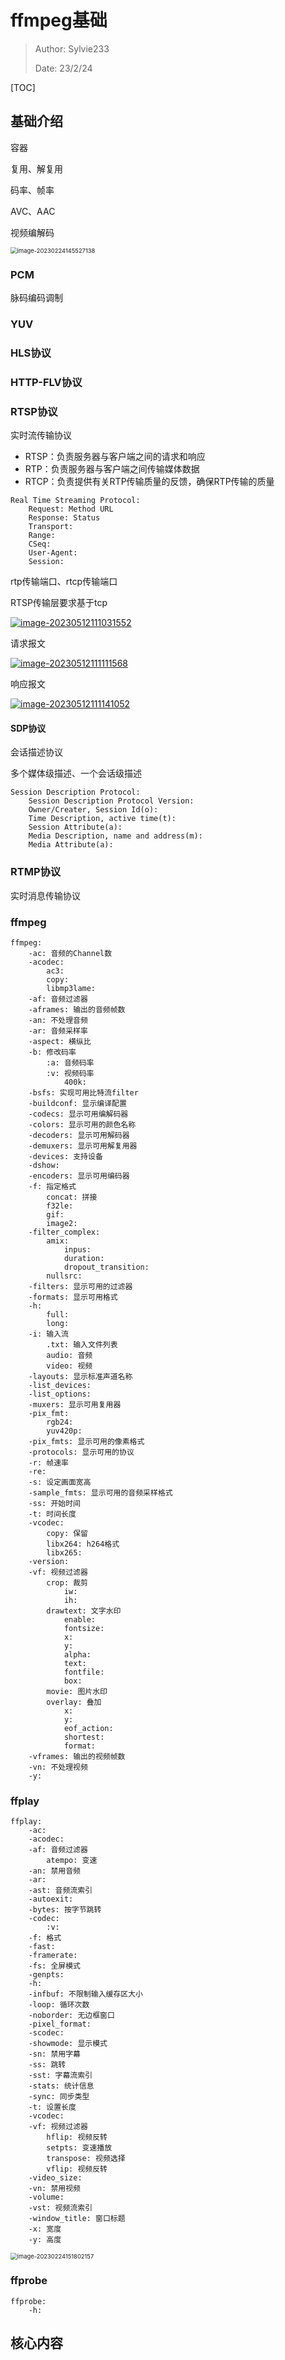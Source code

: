 # ffmpeg基础

> Author: Sylvie233
>
> Date: 23/2/24

[TOC]

## 基础介绍

容器

复用、解复用

码率、帧率

AVC、AAC



视频编解码

<img src="ffmpeg.assets/image-20230224145527138.png" alt="image-20230224145527138" style="zoom:67%;" />

### PCM

脉码编码调制

### YUV

### HLS协议

### HTTP-FLV协议

### RTSP协议

实时流传输协议

- RTSP：负责服务器与客户端之间的请求和响应
- RTP：负责服务器与客户端之间传输媒体数据
- RTCP：负责提供有关RTP传输质量的反馈，确保RTP传输的质量

```
Real Time Streaming Protocol:
	Request: Method URL
	Response: Status
	Transport:
	Range:
	CSeq:
	User-Agent:
	Session:
```



rtp传输端口、rtcp传输端口

RTSP传输层要求基于tcp

[![image-20230512111031552](ffmpeg.assets/image-20230512111031552.png)](https://github.com/sylvie-233/cpp_study/blob/main/FFmpeg/ffmpeg.assets/image-20230512111031552.png)

请求报文

[![image-20230512111111568](ffmpeg.assets/image-20230512111111568.png)](ffmpeg.assets/image-20230512111111568.png)

响应报文

[![image-20230512111141052](ffmpeg.assets/image-20230512111141052.png)](https://github.com/sylvie-233/cpp_study/blob/main/FFmpeg/ffmpeg.assets/image-20230512111141052.png)

#### SDP协议

会话描述协议

多个媒体级描述、一个会话级描述

```
Session Description Protocol:
	Session Description Protocol Version:
	Owner/Creater, Session Id(o):
	Time Description, active time(t):
	Session Attribute(a):
	Media Description, name and address(m):
	Media Attribute(a):
```



### RTMP协议

实时消息传输协议







### ffmpeg

```
ffmpeg:
	-ac: 音频的Channel数
	-acodec:
		ac3:
		copy:
		libmp3lame:
	-af: 音频过滤器
	-aframes: 输出的音频帧数
	-an: 不处理音频
	-ar: 音频采样率
	-aspect: 横纵比
	-b: 修改码率
		:a: 音频码率
		:v: 视频码率
			400k:
	-bsfs: 实现可用比特流filter
	-buildconf: 显示编译配置
	-codecs: 显示可用编解码器
	-colors: 显示可用的颜色名称
	-decoders: 显示可用解码器
	-demuxers: 显示可用解复用器
	-devices: 支持设备
	-dshow:
	-encoders: 显示可用编码器
	-f: 指定格式
		concat: 拼接
		f32le:
		gif:
		image2:
	-filter_complex:
		amix:
			inpus:
			duration:
			dropout_transition:
		nullsrc:
	-filters: 显示可用的过滤器
	-formats: 显示可用格式
	-h:
		full:	
		long:
	-i: 输入流
		.txt: 输入文件列表
		audio: 音频
		video: 视频
	-layouts: 显示标准声道名称
	-list_devices:
	-list_options:
	-muxers: 显示可用复用器
	-pix_fmt:
		rgb24:
		yuv420p:
	-pix_fmts: 显示可用的像素格式
	-protocols: 显示可用的协议
	-r: 帧速率
	-re:
	-s: 设定画面宽高
	-sample_fmts: 显示可用的音频采样格式
	-ss: 开始时间
	-t: 时间长度
	-vcodec: 
		copy: 保留
		libx264: h264格式
		libx265:
	-version:
	-vf: 视频过滤器
		crop: 裁剪
			iw:
			ih:
		drawtext: 文字水印
			enable:
			fontsize:
			x:
			y:
			alpha:
			text:
			fontfile:
			box:
		movie: 图片水印
		overlay: 叠加
			x:
			y:
			eof_action:
			shortest:
			format:
	-vframes: 输出的视频帧数
	-vn: 不处理视频
	-y: 
```



### ffplay

```
ffplay:
	-ac:
	-acodec:
	-af: 音频过滤器
		atempo: 变速
	-an: 禁用音频
	-ar:
	-ast: 音频流索引
	-autoexit:
	-bytes: 按字节跳转
	-codec:
		:v:
	-f: 格式
	-fast:
	-framerate:
	-fs: 全屏模式
	-genpts:
	-h:
	-infbuf: 不限制输入缓存区大小
	-loop: 循环次数
	-noborder: 无边框窗口
	-pixel_format:
	-scodec:
	-showmode: 显示模式
	-sn: 禁用字幕
	-ss: 跳转
	-sst: 字幕流索引
	-stats: 统计信息
	-sync: 同步类型
    -t: 设置长度
    -vcodec:
    -vf: 视频过滤器
    	hflip: 视频反转
    	setpts: 变速播放
    	transpose: 视频选择
    	vflip: 视频反转
	-video_size:
	-vn: 禁用视频
	-volume:
	-vst: 视频流索引
	-window_title: 窗口标题
	-x: 宽度
	-y: 高度
```

<img src="ffmpeg.assets/image-20230224151802157.png" alt="image-20230224151802157" style="zoom:67%;" />





### ffprobe

```
ffprobe:
	-h:
```





## 核心内容